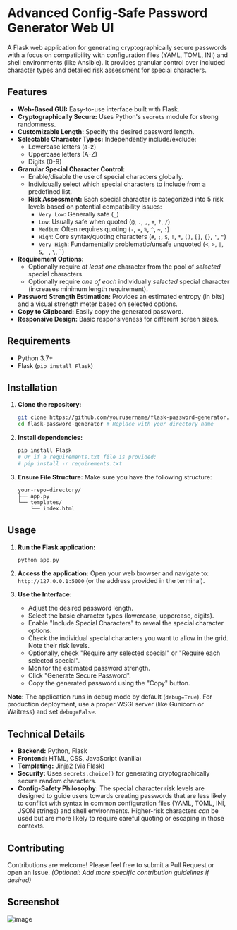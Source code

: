 # Advanced Config-Safe Password Generator Web UI

A Flask web application for generating cryptographically secure passwords with a focus on compatibility with configuration files (YAML, TOML, INI) and shell environments (like Ansible). It provides granular control over included character types and detailed risk assessment for special characters.

## Features

*   **Web-Based GUI:** Easy-to-use interface built with Flask.
*   **Cryptographically Secure:** Uses Python's `secrets` module for strong randomness.
*   **Customizable Length:** Specify the desired password length.
*   **Selectable Character Types:** Independently include/exclude:
    *   Lowercase letters (a-z)
    *   Uppercase letters (A-Z)
    *   Digits (0-9)
*   **Granular Special Character Control:**
    *   Enable/disable the use of special characters globally.
    *   Individually select which special characters to include from a predefined list.
    *   **Risk Assessment:** Each special character is categorized into 5 risk levels based on potential compatibility issues:
        *   `Very Low`: Generally safe (`_`)
        *   `Low`: Usually safe when quoted (`@`, `.`, `,`, `+`, `?`, `/`)
        *   `Medium`: Often requires quoting (`-`, `=`, `%`, `^`, `~`, `:`)
        *   `High`: Core syntax/quoting characters (`#`, `;`, `$`, `!`, `*`, `()`, `[]`, `{}`, `'`, `"`)
        *   `Very High`: Fundamentally problematic/unsafe unquoted (`<`, `>`, `|`, `&`, ` `, `\`, `` ` ``)
*   **Requirement Options:**
    *   Optionally require *at least one* character from the pool of *selected* special characters.
    *   Optionally require *one of each* individually *selected* special character (increases minimum length requirement).
*   **Password Strength Estimation:** Provides an estimated entropy (in bits) and a visual strength meter based on selected options.
*   **Copy to Clipboard:** Easily copy the generated password.
*   **Responsive Design:** Basic responsiveness for different screen sizes.

## Requirements

*   Python 3.7+
*   Flask (`pip install Flask`)

## Installation

1.  **Clone the repository:**
    ```bash
    git clone https://github.com/yourusername/flask-password-generator.git # Replace with your repo URL
    cd flask-password-generator # Replace with your directory name
    ```
2.  **Install dependencies:**
    ```bash
    pip install Flask
    # Or if a requirements.txt file is provided:
    # pip install -r requirements.txt
    ```
3.  **Ensure File Structure:** Make sure you have the following structure:
    ```
    your-repo-directory/
    ├── app.py
    └── templates/
        └── index.html
    ```

## Usage

1.  **Run the Flask application:**
    ```bash
    python app.py
    ```
2.  **Access the application:** Open your web browser and navigate to:
    `http://127.0.0.1:5000` (or the address provided in the terminal).

3.  **Use the Interface:**
    *   Adjust the desired password length.
    *   Select the basic character types (lowercase, uppercase, digits).
    *   Enable "Include Special Characters" to reveal the special character options.
    *   Check the individual special characters you want to allow in the grid. Note their risk levels.
    *   Optionally, check "Require any selected special" or "Require each selected special".
    *   Monitor the estimated password strength.
    *   Click "Generate Secure Password".
    *   Copy the generated password using the "Copy" button.

**Note:** The application runs in debug mode by default (`debug=True`). For production deployment, use a proper WSGI server (like Gunicorn or Waitress) and set `debug=False`.

## Technical Details

*   **Backend:** Python, Flask
*   **Frontend:** HTML, CSS, JavaScript (vanilla)
*   **Templating:** Jinja2 (via Flask)
*   **Security:** Uses `secrets.choice()` for generating cryptographically secure random characters.
*   **Config-Safety Philosophy:** The special character risk levels are designed to guide users towards creating passwords that are less likely to conflict with syntax in common configuration files (YAML, TOML, INI, JSON strings) and shell environments. Higher-risk characters *can* be used but are more likely to require careful quoting or escaping in those contexts.

## Contributing

Contributions are welcome! Please feel free to submit a Pull Request or open an Issue.
*(Optional: Add more specific contribution guidelines if desired)*

## Screenshot
![image](https://github.com/user-attachments/assets/576820bd-a7fe-4b5c-9f84-30ef3daa54b0)

